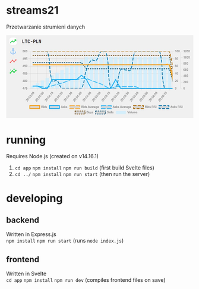 # streams21
Przetwarzanie strumieni danych

![chart](showtime.jpg)

# running
Requires Node.js (created on v14.16.1)
1. `cd app` `npm install` `npm run build` (first build Svelte files)
2. `cd ../` `npm install` `npm run start` (then run the server)

# developing

## backend
Written in Express.js \
`npm install` `npm run start` (runs `node index.js`)

## frontend
Written in Svelte \
`cd app` `npm install` `npm run dev` (compiles frontend files on save)
